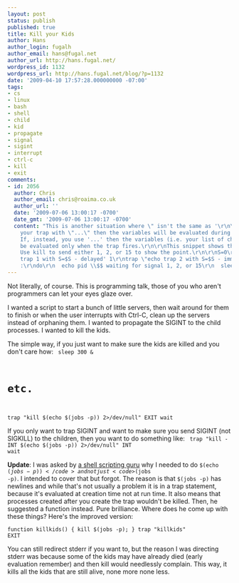 ```yaml
---
layout: post
status: publish
published: true
title: Kill your Kids
author: Hans
author_login: fugalh
author_email: hans@fugal.net
author_url: http://hans.fugal.net/
wordpress_id: 1132
wordpress_url: http://hans.fugal.net/blog/?p=1132
date: '2009-04-10 17:57:28.000000000 -07:00'
tags:
- cs
- linux
- bash
- shell
- child
- kid
- propagate
- signal
- sigint
- interrupt
- ctrl-c
- kill
- exit
comments:
- id: 2056
  author: Chris
  author_email: chris@roaima.co.uk
  author_url: ''
  date: '2009-07-06 13:00:17 -0700'
  date_gmt: '2009-07-06 13:00:17 -0700'
  content: "This is another situation where \" isn't the same as '\r\n\r\nIf you define
    your trap with \"...\" then the variables will be evaluated during the definition.
    If, instead, you use '...' then the variables (i.e. your list of children) will
    be evaluated only when the trap fires.\r\n\r\nThis snippet shows the trivial case.
    Use kill to send either 1, 2, or 15 to show the point.\r\n\r\nS=0\r\ntrap 'echo
    trap 1 with S=$S - delayed' 1\r\ntrap \"echo trap 2 with S=$S - immediate\" 2\r\n\r\nS=1\r\nwhile
    :\r\ndo\r\n  echo pid \\$$ waiting for signal 1, 2, or 15\r\n  sleep 2\r\n  S=$((S+1))\r\ndone"
---
```

Not literally, of course. This is programming talk, those of you who aren't programmers can let your eyes glaze over.

I wanted a script to start a bunch of little servers, then wait around for them to finish or when the user interrupts with Ctrl-C, clean up the servers instead of orphaning them.  I wanted to propagate the SIGINT to the child processes. I wanted to kill the kids.

The simple way, if you just want to make sure the kids are killed and you don't care how:
<code>
sleep 300 &
# etc.
trap "kill $(echo $(jobs -p)) 2>/dev/null" EXIT
wait</code>

If you only want to trap SIGINT and want to make sure you send SIGINT (not SIGKILL) to the children, then you want to do something like:
<code>
trap "kill -INT $(echo $(jobs -p)) 2>/dev/null" INT
wait</code>

<strong>Update</strong>: I was asked by <a href="http://www.buscaluz.org/">a shell scripting guru</a> why I needed to do <code>$(echo $(jobs -p))</code> and not just <code>$(jobs -p)</code>. I intended to cover that but forgot. The reason is that <code>$(jobs -p)</code> has newlines and while that's not usually a problem it is in a trap statement, because it's evaluated at creation time not at run time. It also means that processes created after you create the trap wouldn't be killed. Then, he suggested a function instead. Pure brilliance. Where does he come up with these things? Here's the improved version:

<code>function killkids() { kill $(jobs -p); }
trap "killkids" EXIT</code>

You can still redirect stderr if you want to, but the reason I was directing stderr was because some of the kids may have already died (early evaluation remember) and then kill would needlessly complain. This way, it kills all the kids that are still alive, none more none less.
